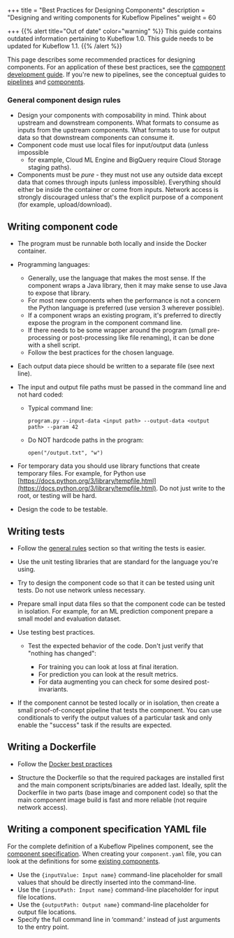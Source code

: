 +++
title = "Best Practices for Designing Components"
description = "Designing and writing components for Kubeflow Pipelines"
weight = 60
                    
+++
{{% alert title="Out of date" color="warning" %}}
This guide contains outdated information pertaining to Kubeflow 1.0. This guide
needs to be updated for Kubeflow 1.1.
{{% /alert %}}

This page describes some recommended practices for designing
components. For an application of these best practices, see the
[component development guide](/docs/components/pipelines/legacy-v1/sdk/component-development). If 
you're new to pipelines, see the conceptual guides to 
[pipelines](/docs/components/pipelines/concepts/pipeline/)
and [components](/docs/components/pipelines/concepts/component/).

<a id="general"></a>
### General component design rules

*   Design your components with composability in mind. Think about
    upstream and downstream components. What formats to consume as inputs from
    the upstream components. What formats to use for output data so that
    downstream components can consume it.
*   Component code must use local files for input/output data (unless impossible
    - for example, Cloud ML Engine and BigQuery require Cloud Storage staging
    paths).
*   Components must be *pure* - they must not use any outside data except data
    that comes through inputs (unless impossible). Everything should either be
    inside the container or come from inputs. Network access is strongly
    discouraged unless that's the explicit purpose of a component (for example,
    upload/download).

## Writing component code

*   The program must be runnable both locally and inside the Docker
    container.
*   Programming languages:

    *   Generally, use the language that makes the most sense. If the
        component wraps a Java library, then it may make sense to use Java to
        expose that library.
    *   For most new components when the performance is not a concern
        the Python language is preferred (use version 3 wherever possible).
    *   If a component wraps an existing program, it's preferred to
        directly expose the program in the component command line.
    *   If there needs to be some wrapper around the program (small
        pre-processing or post-processing like file renaming), it can be done
        with a shell script.
    *   Follow the best practices for the chosen language.

*   Each output data piece should be written to a separate file (see next line).
*   The input and output file paths must be passed in the command line and
    not hard coded:

    *   Typical command line:

        ```
        program.py --input-data <input path> --output-data <output path> --param 42
        ```

    *   Do NOT hardcode paths in the program:
    
        ```
        open("/output.txt", "w")
        ```

*   For temporary data you should use library functions that create
    temporary files. For example, for Python use
    [https://docs.python.org/3/library/tempfile.html](https://docs.python.org/3/library/tempfile.html).
    Do not just write to the root, or testing will be hard.
*   Design the code to be testable.

## Writing tests

*   Follow the [general rules](#general) section so that writing the tests is
    easier.
*   Use the unit testing libraries that are standard for the language you're
    using.
*   Try to design the component code so that it can be tested using unit tests.
    Do not use network unless necessary.

*   Prepare small input data files so that the component code can be tested in
    isolation. For example, for an ML prediction component prepare a small model
    and evaluation dataset.

*   Use testing best practices.

    *   Test the expected behavior of the code. Don't just verify that
        "nothing has changed":

        *   For training you can look at loss at final iteration.
        *   For prediction you can look at the result metrics.
        *   For data augmenting you can check for some desired post-invariants.

*   If the component cannot be tested locally or in isolation, then create a
    small proof-of-concept pipeline that tests the component. You can use
    conditionals to verify the output values of a particular task and only
    enable the "success" task if the results are expected.

## Writing a Dockerfile

*   Follow the 
    [Docker best practices](https://docs.docker.com/develop/develop-images/dockerfile_best-practices/)

*   Structure the Dockerfile so that the required packages are installed
    first and the main component scripts/binaries are added last. Ideally, split
    the Dockerfile in two parts (base image and component code) so that the
    main component image build is fast and more reliable (not require network
    access).

## Writing a component specification YAML file

For the complete definition of a Kubeflow Pipelines component, see the
[component specification](/docs/components/pipelines/reference/component-spec/).
When creating your `component.yaml` file, you can look at the definitions for 
some
[existing components](https://github.com/kubeflow/pipelines/search?q=filename%3Acomponent.yaml&unscoped_q=filename%3Acomponent.yaml).

*   Use the `{inputValue: Input name}` command-line placeholder for small
    values that should be directly inserted into the command-line.
*   Use the `{inputPath: Input name}` command-line placeholder for input file
    locations.
*   Use the `{outputPath: Output name}` command-line placeholder for output file
    locations.
*   Specify the full command line in ‘command:' instead of just arguments to the
    entry point.